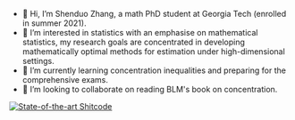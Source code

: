 - 👋 Hi, I’m Shenduo Zhang, a math PhD student at Georgia Tech (enrolled in summer 2021).
- 👀 I’m interested in statistics with an emphasise on mathematical statistics, my research goals are concentrated in developing mathematically optimal methods for estimation under high-dimensional settings.
- 🌱 I’m currently learning concentration inequalities and preparing for the comprehensive exams.
- 💞️ I’m looking to collaborate on reading BLM's book on concentration.

<!---
martyrzsd/martyrzsd is a ✨ special ✨ repository because its `README.md` (this file) appears on your GitHub profile.
You can click the Preview link to take a look at your changes.
--->

[![State-of-the-art Shitcode](https://img.shields.io/static/v1?label=State-of-the-art&message=Shitcode&color=7B5804)](https://github.com/trekhleb/state-of-the-art-shitcode)
